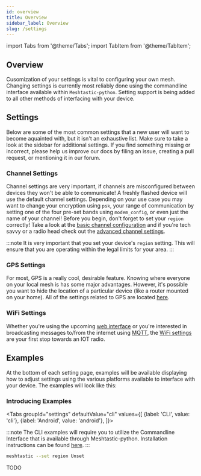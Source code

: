 ```yaml
---
id: overview
title: Overview
sidebar_label: Overview
slug: /settings
---
```

import Tabs from '@theme/Tabs';
import TabItem from '@theme/TabItem';

## Overview

Cusomization of your settings is vital to configuring your own mesh. Changing settings is currently most reliably done using the commandline interface available within `Meshtastic-python`. Setting support is being added to all other methods of interfacing with your device.

## Settings

Below are some of the most common settings that a new user will want to become aquainted with, but it isn't an exhaustive list. Make sure to take a look at the sidebar for additional settings. If you find something missing or incorrect, please help us improve our docs by filing an issue, creating a pull request, or mentioning it in our forum.

### Channel Settings

Channel settings are very important, if channels are misconfigured between devices they won't be able to communicate! A freshly flashed device will use the default channel settings. Depending on your use case you may want to change your encryption using `psk`, your range of communication by setting one of the four pre-set bands using `modem_config`, or even just the name of your channel! Before you begin, don't forget to set your `region` correctly! Take a look at the [basic channel configuration](software/settings/channels) and if you're tech savvy or a radio head check out the [advanced channel settings](software/settings/channels-advanced).

:::note
It is very important that you set your device's `region` setting. This will ensure that you are operating within the legal limits for your area.
:::

### GPS Settings

For most, GPS is a really cool, desirable feature. Knowing where everyone on your local mesh is has some major advantages. However, it's possible you want to hide the location of a particular device (like a router mounted on your home). All of the settings related to GPS are located [here](software/settings/gps).

### WiFi Settings

Whether you're using the upcoming [web interface](software/web/web-app-software) or you're interested in broadcasting messages to/from the internet using [MQTT](software/settings/mqtt), the [WiFi settings](software/settings/wifi) are your first stop towards an IOT radio.

## Examples

At the bottom of each setting page, examples will be available displaying how to adjust settings using the various platforms available to interface with your device. The examples will look like this:
### Introducing Examples
<Tabs
  groupId="settings"
  defaultValue="cli"
  values={[
    {label: 'CLI', value: 'cli'},
    {label: 'Android', value: 'android'},
  ]}>
  <TabItem value="cli">

:::note
The CLI examples will require you to utilize the Commandline Interface that is available through Meshtastic-python. Installation instructions can be found [here](software/python/python-installation).
:::

  ```bash title="Example - Set Region (an important first step!)"
  meshtastic --set region Unset
  ```

  </TabItem>
  <TabItem value="android">

  TODO

  </TabItem>
</Tabs>
